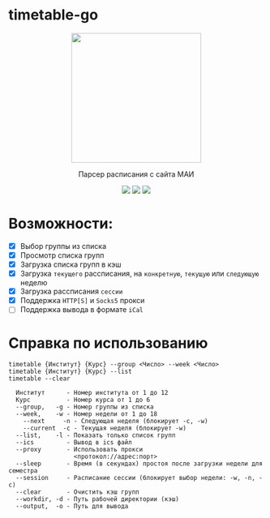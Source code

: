 # timetable-go
<p align="center">
  <img width="256" height="256" src="https://github.com/user-attachments/assets/aaa1b413-25a4-4ff3-9577-5487ef99c5f2">
</p>

<p align="center">
  Парсер расписания с сайта МАИ
</p>


<p align="center">
  <a href="https://github.com/gh0st17/timetable-go/releases/latest"><img src="https://img.shields.io/github/v/release/gh0st17/timetable-go?style=plastic"></a>
  <img src="https://img.shields.io/badge/license-MIT-blue?style=plastic">
  <img src="https://tokei.rs/b1/github/gh0st17/timetable-go?category=code">
</p>

# Возможности:

- [x] Выбор группы из списка
- [x] Просмотр списка групп
- [x] Загрузка списка групп в кэш
- [X] Загрузка `текущего` рассписания, на `конкретную`, `текущую` или `следующую` неделю
- [x] Загрузка рассписания `сессии`
- [x] Поддержка `HTTP[S]` и `Socks5` прокси
- [ ] Поддержка вывода в формате `iCal`

# Справка по использованию

```
timetable {Институт} {Курс} --group <Число> --week <Число>
timetable {Институт} {Курс} --list
timetable --clear

  Институт      - Номер института от 1 до 12
  Курс          - Номер курса от 1 до 6
  --group,   -g - Номер группы из списка
  --week,    -w - Номер недели от 1 до 18
	--next     -n - Следующая неделя (блокирует -c, -w)
	--current  -c - Текущая неделя (блокирует -w)
  --list,    -l - Показать только список групп
  --ics         - Вывод в ics файл
  --proxy       - Использовать прокси
                  <протокол://адрес:порт>
  --sleep       - Время (в секундах) простоя после загрузки недели для семестра
  --session     - Расписание сессии (блокирует выбор недели: -w, -n, -c)
  --clear       - Очистить кэш групп
  --workdir, -d - Путь рабочей директории (кэш)
  --output,  -o - Путь для вывода
```
